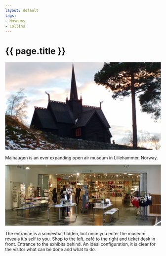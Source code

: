 ```yaml
---
layout: default
tags:
- Museums
- Collins
---
```

# {{ page.title }}

![Maihaugen Church](/img/Maihaugen.jpg)

Maihaugen is an ever expanding open air museum in Lillehammer, Norway.

![Maihaugen Shop](/img/MaihaugenShop.jpg)

The entrance is a somewhat hidden, but once you enter the museum reveals it's self to you.  Shop to the left, café to the right and ticket desk in front.  Entrance to the exhibits behind.  An ideal configuration, it is clear for the visitor what can be done and what to do.
